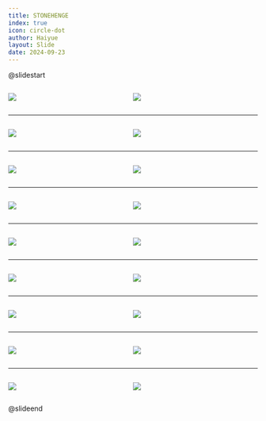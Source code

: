 ```yaml
---
title: STONEHENGE
index: true
icon: circle-dot
author: Haiyue
layout: Slide
date: 2024-09-23
---
```

 
@slidestart

<div style="display:flex">
<div style="flex:1">

![](/reading/english/Level-W/STONEHENGE/001.webp)
</div>
<div style="flex:1">

![](/reading/english/Level-W/STONEHENGE/002.webp)
</div>
</div>

---

<div style="display:flex">
<div style="flex:1">

![](/reading/english/Level-W/STONEHENGE/003.webp)
</div>
<div style="flex:1">

![](/reading/english/Level-W/STONEHENGE/004.webp)
</div>
</div>

---

<div style="display:flex">
<div style="flex:1">

![](/reading/english/Level-W/STONEHENGE/005.webp)
</div>
<div style="flex:1">

![](/reading/english/Level-W/STONEHENGE/006.webp)
</div>
</div>

---

<div style="display:flex">
<div style="flex:1">

![](/reading/english/Level-W/STONEHENGE/007.webp)
</div>
<div style="flex:1">

![](/reading/english/Level-W/STONEHENGE/008.webp)
</div>
</div>

---

<div style="display:flex">
<div style="flex:1">

![](/reading/english/Level-W/STONEHENGE/009.webp)
</div>
<div style="flex:1">

![](/reading/english/Level-W/STONEHENGE/010.webp)
</div>
</div>

---

<div style="display:flex">
<div style="flex:1">

![](/reading/english/Level-W/STONEHENGE/011.webp)
</div>
<div style="flex:1">

![](/reading/english/Level-W/STONEHENGE/012.webp)
</div>
</div>

---

<div style="display:flex">
<div style="flex:1">

![](/reading/english/Level-W/STONEHENGE/013.webp)
</div>
<div style="flex:1">

![](/reading/english/Level-W/STONEHENGE/014.webp)
</div>
</div>

---

<div style="display:flex">
<div style="flex:1">

![](/reading/english/Level-W/STONEHENGE/015.webp)
</div>
<div style="flex:1">

![](/reading/english/Level-W/STONEHENGE/016.webp)
</div>
</div>

---

<div style="display:flex">
<div style="flex:1">

![](/reading/english/Level-W/STONEHENGE/017.webp)
</div>
<div style="flex:1">

![](/reading/english/Level-W/STONEHENGE/018.webp)
</div>
</div>

@slideend